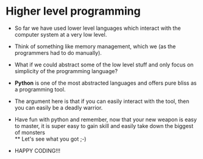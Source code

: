 # Higher level programming
* So far we have used lower level languages which interact with the computer system at a very low level.<br>
* Think of something like memory management, which we (as the programmers had to do manually).<br>

* What if we could abstract some of the low level stuff and only focus on simplicity of the programming language?<br>
* **Python** is one of the most abstracted languages and offers pure bliss as a programming tool.<br>

* The argument here is that if you can easily interact with the tool, then you can easily be a deadly warrior.<br>
* Have fun with python and remember, now that your new weapon is easy to master, it is super easy to gain skill and easily take down the biggest of monsters<br>
** Let's see what you got ;-)<br>

* HAPPY CODING!!!
